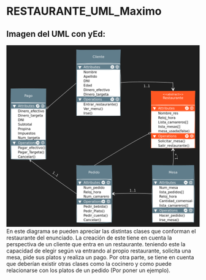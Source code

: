 # RESTAURANTE_UML_Maximo
## Imagen del UML con yEd:
![UML](UML_Restaurante(1).png)
En este diagrama se pueden apreciar las distintas clases que conforman el restaurante del enunciado. La creación de este tiene en cuenta la perspectiva de un cliente que entra en un restaurante. teniendo este la capacidad de elegir según va entrando al propio restaurante, solicita una mesa, pide sus platos y realiza un pago. Por otra parte, se tiene en cuenta que deberían existir otras clases como la cocinero y como puede relacionarse con los platos de un pedido (Por poner un ejemplo).
